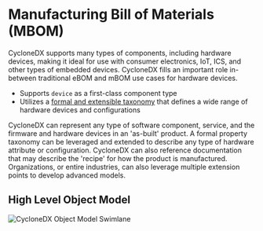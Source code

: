 # Manufacturing Bill of Materials (MBOM)

CycloneDX supports many types of components, including hardware devices, making it ideal for use with consumer electronics,
IoT, ICS, and other types of embedded devices. CycloneDX fills an important role in-between traditional eBOM and mBOM
use cases for hardware devices.

- Supports `device` as a first-class component type
- Utilizes a [formal and extensible taxonomy](https://github.com/CycloneDX/cyclonedx-property-taxonomy/blob/main/cdx/device.md) that defines a wide range of hardware devices and configurations

CycloneDX can represent any type of software component, service, and the firmware and hardware devices in an 'as-built'
product. A formal property taxonomy can be leveraged and extended to describe any type of hardware attribute or configuration.
CycloneDX can also reference documentation that may describe the 'recipe' for how the product is manufactured.  
Organizations, or entire industries, can also leverage multiple extension points to develop advanced models.

## High Level Object Model
![CycloneDX Object Model Swimlane](https://cyclonedx.org/theme/assets/images/CycloneDX-Object-Model-Swimlane.svg)